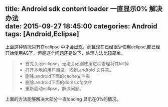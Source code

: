 title: Android sdk content loader 一直显示0% 解决办法  
date: 2015-09-27 18:45:00
categories: Android
tags: [Android,Eclipse]
---

上面这种情况只有在eclipse 中才会出现，而且现在已经很少使用eclipse,都已经开始使用AS了，但是这个问题还是说下，处理方法比较简单。

> * 首先关闭eclipse。无法关闭则使用进程管理将其kill掉
> * 打开本地的用户目录，找到.android 文件夹。
> * 删除.android下面的cache文件夹
> * 删除.android下面的ddms.cfg文件
> * 重新启动eclipse，解决问题。

上面的方法能够解决大部分一直loading 显示在0%的情况。
